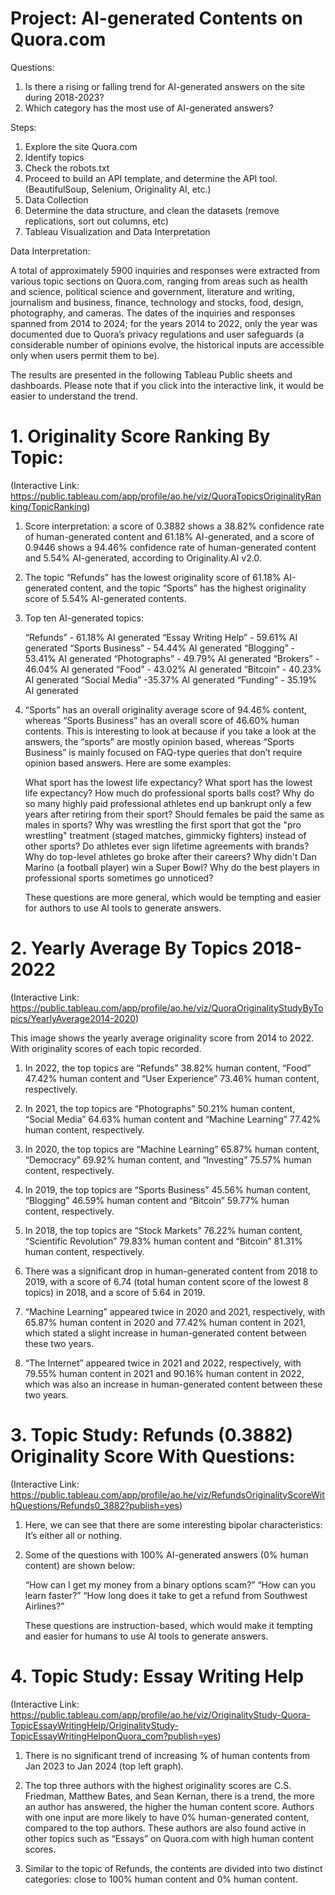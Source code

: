 # Project: AI-generated Contents on Quora.com

Questions:
1. Is there a rising or falling trend for AI-generated answers on the site during 2018-2023?
2. Which category has the most use of AI-generated answers?

Steps:
1. Explore the site Quora.com
2. Identify topics
3. Check the robots.txt
4. Proceed to build an API template, and determine the API tool. (BeautifulSoup, Selenium, Originality AI, etc.)
5. Data Collection
6. Determine the data structure, and clean the datasets (remove replications, sort out columns, etc)
7. Tableau Visualization and Data Interpretation

Data Interpretation:

A total of approximately 5900 inquiries and responses were extracted from various topic sections on Quora.com, ranging from areas such as health and science, political science and government, literature and writing, journalism and business, finance, technology and stocks, food, design, photography, and cameras. The dates of the inquiries and responses spanned from 2014 to 2024; for the years 2014 to 2022, only the year was documented due to Quora’s privacy regulations and user safeguards (a considerable number of opinions evolve, the historical inputs are accessible only when users permit them to be). 

The results are presented in the following Tableau Public sheets and dashboards. Please note that if you click into the interactive link, it would be easier to understand the trend.

# 1. Originality Score Ranking By Topic:
(Interactive Link: https://public.tableau.com/app/profile/ao.he/viz/QuoraTopicsOriginalityRanking/TopicRanking)
                  
1. Score interpretation: a score of 0.3882 shows a 38.82% confidence rate of human-generated content and 61.18% AI-generated, and a score of 0.9446 shows a 94.46% confidence rate of human-generated content and 5.54% AI-generated, according to Originality.AI v2.0.

2. The topic “Refunds” has the lowest originality score of 61.18% AI-generated content, and the topic “Sports” has the highest originality score of 5.54% AI-generated contents.

3. Top ten AI-generated topics: 

   “Refunds” - 61.18% AI generated
   “Essay Writing Help” - 59.61% AI generated 
   “Sports Business” - 54.44% AI generated
   “Blogging” - 53.41% AI generated
   “Photographs” - 49.79% AI generated 
   “Brokers” - 46.04% AI generated
   “Food” - 43.02% AI generated
   “Bitcoin” - 40.23% AI generated 
   “Social Media” -35.37% AI generated
   “Funding” - 35.19% AI generated

4. “Sports” has an overall originality average score of 94.46% content, whereas “Sports Business” has an overall score of 46.60% human contents. This is interesting to look at because if you take a look at the answers, the “sports” are mostly opinion based, whereas “Sports Business” is mainly focused on FAQ-type queries that don’t require opinion based answers. Here are some examples: 

   What sport has the lowest life expectancy?
   What sport has the lowest life expectancy?
   How much do professional sports balls cost?
   Why do so many highly paid professional athletes end up bankrupt only a few years after retiring from their sport?
   Should females be paid the same as males in sports?
   Why was wrestling the first sport that got the "pro wrestling" treatment (staged matches, gimmicky fighters) instead of other sports?
   Do athletes ever sign lifetime agreements with brands?
   Why do top-level athletes go broke after their careers?
   Why didn't Dan Marino (a football player) win a Super Bowl?
   Why do the best players in professional sports sometimes go unnoticed?
   
   These questions are more general, which would be tempting and easier for authors to use AI tools to generate answers. 

# 2. Yearly Average By Topics 2018-2022
(Interactive Link: https://public.tableau.com/app/profile/ao.he/viz/QuoraOriginalityStudyByTopics/YearlyAverage2014-2020)

This image shows the yearly average originality score from 2014 to 2022. With originality scores of each topic recorded. 

1. In 2022, the top topics are “Refunds” 38.82% human content, “Food” 47.42% human content and “User Experience” 73.46% human content, respectively.

2. In 2021, the top topics are “Photographs” 50.21% human content,  “Social Media” 64.63% human content and “Machine Learning” 77.42% human content, respectively.

3. In 2020, the top topics are “Machine Learning” 65.87% human content,  “Democracy” 69.92% human content, and “Investing” 75.57% human content, respectively.

4. In 2019, the top topics are “Sports Business” 45.56% human content,  “Blogging” 46.59% human content and “Bitcoin” 59.77% human content, respectively.

5. In 2018, the top topics are “Stock Markets” 76.22% human content,  “Scientific Revolution” 79.83% human content and “Bitcoin” 81.31% human content, respectively.

6. There was a significant drop in human-generated content from 2018 to 2019, with a score of 6.74 (total human content score of the lowest 8 topics) in 2018, and a score of 5.64 in 2019. 

7. “Machine Learning” appeared twice in 2020 and 2021, respectively, with 65.87% human content in 2020 and 77.42% human content  in 2021, which stated a slight increase in human-generated content between these two years.
   
8. “The Internet” appeared twice in 2021 and 2022, respectively, with 79.55% human content in 2021 and 90.16% human content  in 2022, which was also an increase in human-generated content between these two years.

# 3. Topic Study: Refunds (0.3882) Originality Score With Questions:
(Interactive Link: https://public.tableau.com/app/profile/ao.he/viz/RefundsOriginalityScoreWithQuestions/Refunds0_3882?publish=yes)

1. Here, we can see that there are some interesting bipolar characteristics: It’s either all or nothing.

2. Some of the questions with 100% AI-generated answers (0% human content) are shown below: 

   “How can I get my money from a binary options scam?”
   “How can you learn faster?” 
   “How long does it take to get a refund from Southwest Airlines?”

   These questions are instruction-based, which would make it tempting and easier for humans to use AI tools to generate answers. 

# 4. Topic Study: Essay Writing Help
(Interactive Link: https://public.tableau.com/app/profile/ao.he/viz/OriginalityStudy-Quora-TopicEssayWritingHelp/OriginalityStudy-TopicEssayWritingHelponQuora_com?publish=yes)

1. There is no significant trend of increasing % of human contents from Jan 2023 to Jan 2024 (top left graph).

2. The top three authors with the highest originality scores are C.S. Friedman, Matthew Bates, and Sean Kernan, there is a trend, the more an author has answered, the higher the human content score. Authors with one input are more likely to have 0% human-generated content, compared to the top authors. These authors are also found active in other topics such as “Essays” on Quora.com with high human content scores.

3. Similar to the topic of Refunds, the contents are divided into two distinct categories: close to 100% human content and 0% human content.




